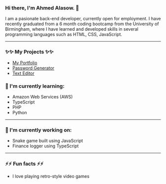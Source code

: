 ### Hi there, I'm Ahmed Alasow. 👋

I am a pasionate back-end developer, currently open for employment. I have recently graduated from a 6 month coding bootcamp from the University of Birmingham, where I have learned and developed skills in several programming languages such as HTML, CSS, JavaScript.

***

### ✨✨ My Projects ✨✨

- [My Portfolio](https://github.com/Alasow2001/React-Portfolio)
- [Password Generator](https://github.com/Alasow2001/Password-generator)
- [Text Editor](https://github.com/Alasow2001/PWA-Text-Editor)

### 🌱 I'm currently learning:

- Amazon Web Services (AWS)
- TypeScript
- PHP
- Python

***

### 🔭 I'm currently working on:

- Snake game built using JavaScript
- Finance logger using TypeScript

***

### ⚡⚡ Fun facts ⚡⚡

- I love playing retro-style video games

<!--
**Alasow2001/Alasow2001** is a ✨ _special_ ✨ repository because its `README.md` (this file) appears on your GitHub profile.

Here are some ideas to get you started:

- 🔭 I’m currently working on ...
- 🌱 I’m currently learning ...
- 👯 I’m looking to collaborate on ...
- 🤔 I’m looking for help with ...
- 💬 Ask me about ...
- 📫 How to reach me: ...
- 😄 Pronouns: ...
- ⚡ Fun fact: ...
-->
